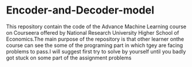 # Encoder-and-Decoder-model
This repository contain the code of the Advance Machine Learning course on Courseera offered by National Research University Higher School of Economics.The main purpose of the repository is that other learner onthe course can see the some of the programing part in which tgey are facing problems to pass.I will suggest first try to solve by yourself until you badly got stuck on some part of the  assignment problems  
